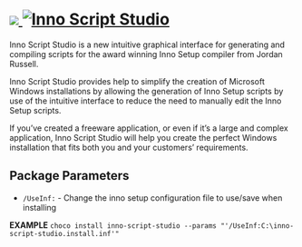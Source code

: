 # [<img src="https://cdn.jsdelivr.net/gh/AdmiringWorm/chocolatey-packages@cae07b3c83c678af6ed8e5b0f7e24f27081c2dc7/inno-script-studio/icons/48x48.png" /> ![Inno Script Studio](https://img.shields.io/chocolatey/v/inno-script-studio.svg?label=Inno%20Script%20Studio&style=for-the-badge)](https://chocolatey.org/packages/inno-script-studio)

Inno Script Studio is a new intuitive graphical interface for generating and compiling scripts for the award winning Inno Setup compiler from Jordan Russell.

Inno Script Studio provides help to simplify the creation of Microsoft Windows installations by allowing the generation of Inno Setup scripts by use of the intuitive interface to reduce the need to manually edit the Inno Setup scripts.

If you’ve created a freeware application, or even if it’s a large and complex application, Inno Script Studio will help you create the perfect Windows installation that fits both you and your customers’ requirements.

## Package Parameters

- `/UseInf:` - Change the inno setup configuration file to use/save when installing

**EXAMPLE**
`choco install inno-script-studio --params "'/UseInf:C:\inno-script-studio.install.inf'"`
